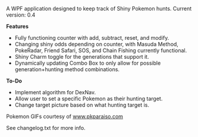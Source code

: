 A WPF application designed to keep track of Shiny Pokemon hunts. Current version: 0.4

**Features**
- Fully functioning counter with add, subtract, reset, and modify.
- Changing shiny odds depending on counter, with Masuda Method, PokeRadar, Friend Safari, SOS, and Chain Fishing currently functional.
- Shiny Charm toggle for the generations that support it.
- Dynamically updating Combo Box to only allow for possible generation+hunting method combinations.

**To-Do**
- Implement algorithm for DexNav.
- Allow user to set a specific Pokemon as their hunting target.
- Change target picture based on what hunting target is.

Pokemon GIFs courtesy of www.pkparaiso.com

See changelog.txt for more info.
